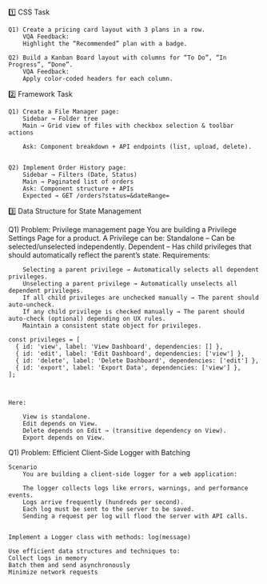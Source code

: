 1️⃣ CSS Task

	Q1) Create a pricing card layout with 3 plans in a row.
		VQA Feedback:
		Highlight the “Recommended” plan with a badge.

	Q2) Build a Kanban Board layout with columns for “To Do”, “In Progress”, “Done”.
		VQA Feedback:
		Apply color-coded headers for each column.


2️⃣ Framework Task

	Q1) Create a File Manager page:
		Sidebar → Folder tree
		Main → Grid view of files with checkbox selection & toolbar actions
		
		Ask: Component breakdown + API endpoints (list, upload, delete).


	Q2) Implement Order History page:
		Sidebar → Filters (Date, Status)
		Main → Paginated list of orders
		Ask: Component structure + APIs
		Expected → GET /orders?status=&dateRange=


3️⃣ Data Structure for State Management

Q1) Problem: Privilege management page
You are building a Privilege Settings Page for a product.
	A Privilege can be:
	Standalone – Can be selected/unselected independently.
	Dependent – Has child privileges that should automatically reflect the parent’s state.
	Requirements:

		Selecting a parent privilege → Automatically selects all dependent privileges.
		Unselecting a parent privilege → Automatically unselects all dependent privileges.
		If all child privileges are unchecked manually → The parent should auto-uncheck.
		If any child privilege is checked manually → The parent should auto-check (optional) depending on UX rules.
		Maintain a consistent state object for privileges.

	const privileges = [
	  { id: 'view', label: 'View Dashboard', dependencies: [] },
	  { id: 'edit', label: 'Edit Dashboard', dependencies: ['view'] },
	  { id: 'delete', label: 'Delete Dashboard', dependencies: ['edit'] },
	  { id: 'export', label: 'Export Data', dependencies: ['view'] },
	];



	Here:

		View is standalone.
		Edit depends on View.
		Delete depends on Edit → (transitive dependency on View).
		Export depends on View.


Q1) Problem: Efficient Client-Side Logger with Batching

	Scenario
		You are building a client-side logger for a web application:

		The logger collects logs like errors, warnings, and performance events.
		Logs arrive frequently (hundreds per second).
		Each log must be sent to the server to be saved.
		Sending a request per log will flood the server with API calls.


	Implement a Logger class with methods: log(message)
	
	Use efficient data structures and techniques to:
	Collect logs in memory
	Batch them and send asynchronously
	Minimize network requests





